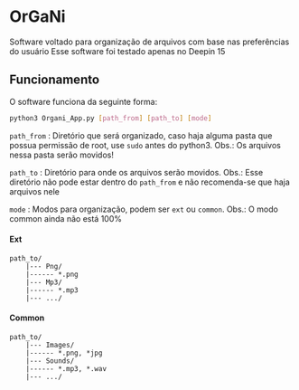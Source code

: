 # OrGaNi
Software voltado para organização de arquivos com base nas preferências do usuário
Esse software foi testado apenas no Deepin 15

## Funcionamento
O software funciona da seguinte forma:
```bash
python3 Organi_App.py [path_from] [path_to] [mode]
```
`path_from` : Diretório que será organizado, caso haja alguma pasta que possua permissão de root, use `sudo` antes do 
python3. Obs.: Os arquivos nessa pasta serão movidos!

`path_to` : Diretório para onde os arquivos serão movidos. Obs.: Esse diretório não pode estar dentro do `path_from` e
não recomenda-se que haja arquivos nele

`mode` : Modos para organização, podem ser `ext` ou `common`. Obs.: O modo common ainda não está 100%

#### Ext
```
path_to/
	|--- Png/
	|------ *.png
	|--- Mp3/
	|------ *.mp3
	|--- .../
```

#### Common

```
path_to/
	|--- Images/
	|------ *.png, *jpg
	|--- Sounds/
	|------ *.mp3, *.wav
	|--- .../
```

